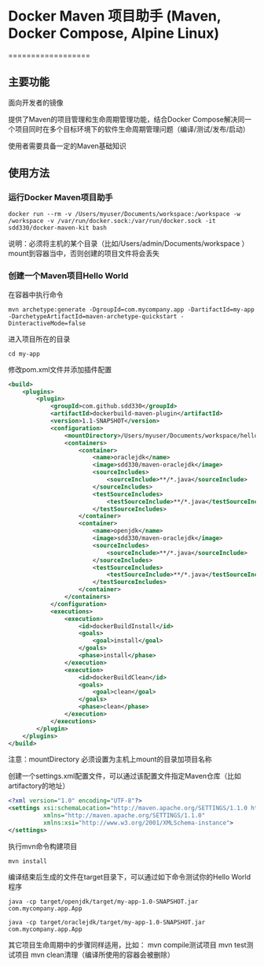 # Docker Maven 项目助手 (Maven, Docker Compose, Alpine Linux)
==================

## 主要功能 ##

面向开发者的镜像

提供了Maven的项目管理和生命周期管理功能，结合Docker Compose解决同一个项目同时在多个目标环境下的软件生命周期管理问题（编译/测试/发布/启动）

使用者需要具备一定的Maven基础知识

## 使用方法 ##

### 运行Docker Maven项目助手 ###
```shell
docker run --rm -v /Users/myuser/Documents/workspace:/workspace -w /workspace -v /var/run/docker.sock:/var/run/docker.sock -it sdd330/docker-maven-kit bash
```

说明：必须将主机的某个目录（比如/Users/admin/Documents/workspace
 ）mount到容器当中，否则创建的项目文件将会丢失

### 创建一个Maven项目Hello World ###

在容器中执行命令
```shell
mvn archetype:generate -DgroupId=com.mycompany.app -DartifactId=my-app -DarchetypeArtifactId=maven-archetype-quickstart -DinteractiveMode=false
```

进入项目所在的目录
```shell
cd my-app
```

修改pom.xml文件并添加插件配置
```xml
<build>
	<plugins>
		<plugin>
			<groupId>com.github.sdd330</groupId>
			<artifactId>dockerbuild-maven-plugin</artifactId>
			<version>1.1-SNAPSHOT</version>
			<configuration>
				<mountDirectory>/Users/myuser/Documents/workspace/hello</mountDirectory>
				<containers>
					<container>
						<name>oraclejdk</name>
						<image>sdd330/maven-oraclejdk</image>
						<sourceIncludes>
							<sourceInclude>**/*.java</sourceInclude>
						</sourceIncludes>
						<testSourceIncludes>
							<testSourceInclude>**/*.java</testSourceInclude>
						</testSourceIncludes>
					</container>
					<container>
						<name>openjdk</name>
						<image>sdd330/maven-oraclejdk</image>
						<sourceIncludes>
							<sourceInclude>**/*.java</sourceInclude>
						</sourceIncludes>
						<testSourceIncludes>
							<testSourceInclude>**/*.java</testSourceInclude>
						</testSourceIncludes>
					</container>
				</containers>
			</configuration>
			<executions>
				<execution>
					<id>dockerBuildInstall</id>
					<goals>
						<goal>install</goal>
					</goals>
					<phase>install</phase>
				</execution>
				<execution>
					<id>dockerBuildClean</id>
					<goals>
						<goal>clean</goal>
					</goals>
					<phase>clean</phase>
				</execution>
			</executions>
		</plugin>
	</plugins>
</build>
```

注意：mountDirectory 必须设置为主机上mount的目录加项目名称

创建一个settings.xml配置文件，可以通过该配置文件指定Maven仓库（比如artifactory的地址）
```xml
<?xml version="1.0" encoding="UTF-8"?>
<settings xsi:schemaLocation="http://maven.apache.org/SETTINGS/1.1.0 http://maven.apache.org/xsd/settings-1.1.0.xsd"
          xmlns="http://maven.apache.org/SETTINGS/1.1.0"
          xmlns:xsi="http://www.w3.org/2001/XMLSchema-instance">
</settings>
```

执行mvn命令构建项目
```shell
mvn install
```

编译结束后生成的文件在target目录下，可以通过如下命令测试你的Hello World程序
```shell
java -cp target/openjdk/target/my-app-1.0-SNAPSHOT.jar com.mycompany.app.App
```
```shell
java -cp target/oraclejdk/target/my-app-1.0-SNAPSHOT.jar com.mycompany.app.App
```

其它项目生命周期中的步骤同样适用，比如：
mvn compile测试项目
mvn test测试项目
mvn clean清理（编译所使用的容器会被删除）
